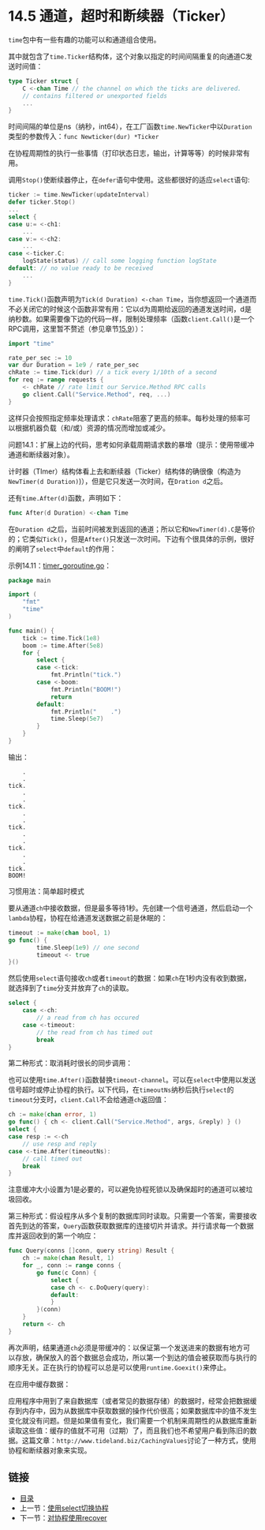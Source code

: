 # 14.5 通道，超时和断续器（Ticker）

`time`包中有一些有趣的功能可以和通道组合使用。

其中就包含了`time.Ticker`结构体，这个对象以指定的时间间隔重复的向通道C发送时间值：
```go
type Ticker struct {
    C <-chan Time // the channel on which the ticks are delivered.
    // contains filtered or unexported fields
    ...
}
```
时间间隔的单位是ns（纳秒，int64），在工厂函数`time.NewTicker`中以`Duration`类型的参数传入：`func Newticker(dur) *Ticker`

在协程周期性的执行一些事情（打印状态日志，输出，计算等等）的时候非常有用。

调用`Stop()`使断续器停止，在`defer`语句中使用。这些都很好的适应`select`语句:
```go
ticker := time.NewTicker(updateInterval)
defer ticker.Stop()
...
select {
case u:= <-ch1:
    ...
case v:= <-ch2:
    ...
case <-ticker.C:
    logState(status) // call some logging function logState
default: // no value ready to be received
    ...
}
```
`time.Tick()`函数声明为`Tick(d Duration) <-chan Time`，当你想返回一个通道而不必关闭它的时候这个函数非常有用：它以d为周期给返回的通道发送时间，d是纳秒数。如果需要像下边的代码一样，限制处理频率（函数`client.Call()`是一个RPC调用，这里暂不赘述（参见章节[15.9](15.9.md)））：

```go
import "time"

rate_per_sec := 10
var dur Duration = 1e9 / rate_per_sec
chRate := time.Tick(dur) // a tick every 1/10th of a second
for req := range requests {
    <- chRate // rate limit our Service.Method RPC calls
    go client.Call("Service.Method", req, ...)
}
```
这样只会按照指定频率处理请求：`chRate`阻塞了更高的频率。每秒处理的频率可以根据机器负载（和/或）资源的情况而增加或减少。

问题14.1：扩展上边的代码，思考如何承载周期请求数的暴增（提示：使用带缓冲通道和断续器对象）。

计时器（TImer）结构体看上去和断续器（Ticker）结构体的确很像（构造为`NewTimer(d Duration)`)），但是它只发送一次时间，在`Dration d`之后。

还有`time.After(d)`函数，声明如下：
```go
func After(d Duration) <-chan Time
```
在`Duration d`之后，当前时间被发到返回的通道；所以它和`NewTimer(d).C`是等价的；它类似`Tick()`，但是`After()`只发送一次时间。下边有个很具体的示例，很好的阐明了`select`中`default`的作用：

示例14.11：[timer_goroutine.go](examples/chapter_14/timer_goroutine.go)：
```go
package main

import (
	"fmt"
	"time"
)

func main() {
	tick := time.Tick(1e8)
	boom := time.After(5e8)
	for {
		select {
		case <-tick:
			fmt.Println("tick.")
		case <-boom:
			fmt.Println("BOOM!")
			return
		default:
			fmt.Println("    .")
			time.Sleep(5e7)
		}
	}
}
```
输出：
```
    .
    .
tick.
    .
    .
tick.
    .
    .
tick.
    .
    .
tick.
    .
    .
tick.
BOOM!
```
习惯用法：简单超时模式

要从通道`ch`中接收数据，但是最多等待1秒。先创建一个信号通道，然后启动一个`lambda`协程，协程在给通道发送数据之前是休眠的：
```go
timeout := make(chan bool, 1)
go func() {
        time.Sleep(1e9) // one second
        timeout <- true
}()
```
然后使用`select`语句接收`ch`或者`timeout`的数据：如果`ch`在1秒内没有收到数据，就选择到了`time`分支并放弃了`ch`的读取。
```go
select {
    case <-ch:
        // a read from ch has occured
    case <-timeout:
        // the read from ch has timed out
        break
}
```
第二种形式：取消耗时很长的同步调用：

也可以使用`time.After()`函数替换`timeout-channel`。可以在`select`中使用以发送信号超时或停止协程的执行。以下代码，在`timeoutNs`纳秒后执行`select`的`timeout`分支时，`client.Call`不会给通道`ch`返回值：
```go
ch := make(chan error, 1)
go func() { ch <- client.Call("Service.Method", args, &reply) } ()
select {
case resp := <-ch
    // use resp and reply
case <-time.After(timeoutNs):
    // call timed out
    break
}
```
注意缓冲大小设置为1是必要的，可以避免协程死锁以及确保超时的通道可以被垃圾回收。

第三种形式：假设程序从多个复制的数据库同时读取。只需要一个答案，需要接收首先到达的答案，`Query`函数获取数据库的连接切片并请求。并行请求每一个数据库并返回收到的第一个响应：
```go
func Query(conns []conn, query string) Result {
    ch := make(chan Result, 1)
    for _, conn := range conns {
        go func(c Conn) {
            select {
            case ch <- c.DoQuery(query):
            default:
            }
        }(conn)
    }
    return <- ch
}
```
再次声明，结果通道`ch`必须是带缓冲的：以保证第一个发送进来的数据有地方可以存放，确保放入的首个数据总会成功，所以第一个到达的值会被获取而与执行的顺序无关。正在执行的协程可以总是可以使用`runtime.Goexit()`来停止。


在应用中缓存数据：

应用程序中用到了来自数据库（或者常见的数据存储）的数据时，经常会把数据缓存到内存中，因为从数据库中获取数据的操作代价很高；如果数据库中的值不发生变化就没有问题。但是如果值有变化，我们需要一个机制来周期性的从数据库重新读取这些值：缓存的值就不可用（过期）了，而且我们也不希望用户看到陈旧的数据。这篇文章：`http://www.tideland.biz/CachingValues`讨论了一种方式，使用协程和断续器对象来实现。

## 链接

- [目录](directory.md)
- 上一节：[使用select切换协程](14.4.md)
- 下一节：[对协程使用recover](14.6.md)
